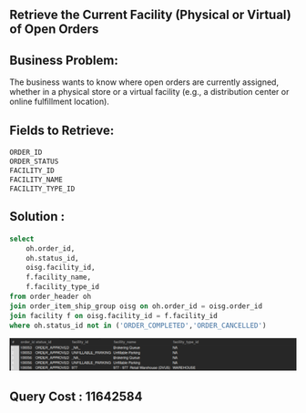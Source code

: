 ## Retrieve the Current Facility (Physical or Virtual) of Open Orders

## Business Problem:
The business wants to know where open orders are currently assigned, whether in a physical store or a virtual facility (e.g., a distribution center or online fulfillment location).

## Fields to Retrieve:

```
ORDER_ID
ORDER_STATUS
FACILITY_ID
FACILITY_NAME
FACILITY_TYPE_ID
```

## Solution :

```sql
select
	oh.order_id,
    oh.status_id,
    oisg.facility_id,
    f.facility_name,
    f.facility_type_id
from order_header oh
join order_item_ship_group oisg on oh.order_id = oisg.order_id
join facility f on oisg.facility_id = f.facility_id
where oh.status_id not in ('ORDER_COMPLETED','ORDER_CANCELLED')
```

![alt text](image.png)

## Query Cost : 11642584